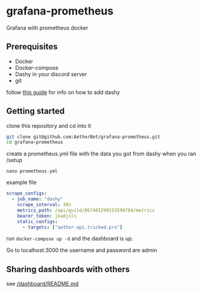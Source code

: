 # grafana-prometheus

Grafana with prometheus docker

## Prerequisites

- Docker
- Docker-compose
- Dashy in your discord server
- git

follow [this guide](https://dash.website-v2-8pf.pages.dev/dashy) for info on how to add dashy

## Getting started

clone this repository and cd into it

```sh
git clone git@github.com:AethorBot/grafana-prometheus.git
cd grafana-prometheus
```

create a prometheus.yml file with the data you got from dashy when you ran /setup

```
nano prometheus.yml
```

example file

```yml
scrape_configs:
  - job_name: "dashy"
    scrape_interval: 30s
    metrics_path: /api/guild/867401290153590784/metrics
    bearer_token: jkadjsls
    static_configs:
      - targets: ["aethor-api.tricked.pro"]
```

run `docker-compose up -d` and the dashboard is up.

Go to localhost:3000 the username and password are admin

## Sharing dashboards with others

see [/dashboard/README.md](./dashboards/README.md)
